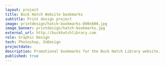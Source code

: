 ```yaml
---
layout: project
title: Buck Hatch Website bookmarks
subtitle: Print design project
image: printdesign/hatch-bookmarks-800x600.jpg
image_banner: printdesign/hatch-bookmarks.jpg
external_url: http://buckhatchlibrary.com
role: Graphic Design
tech: Photoshop, InDesign
projectdate:
description: Promotional bookmarks for the Buck Hatch Library website.
published: true
---
```


<!-- ### Overview
 
### Concept 

### Architecture

### Wireframes

### Mockups -->
